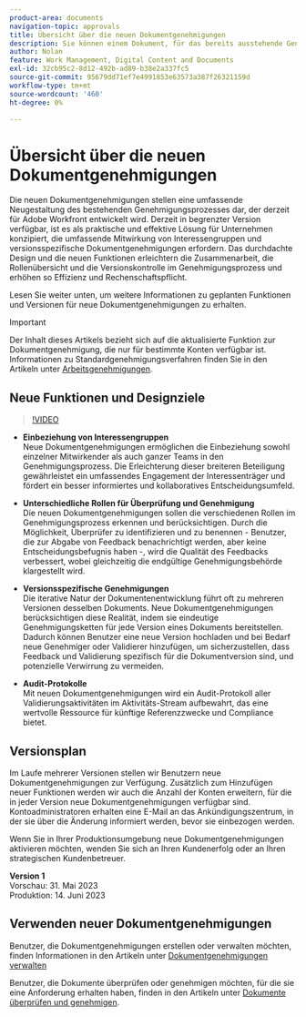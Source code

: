 ```yaml
---
product-area: documents
navigation-topic: approvals
title: Übersicht über die neuen Dokumentgenehmigungen
description: Sie können einem Dokument, für das bereits ausstehende Genehmigungen vorliegen, weitere Genehmiger oder Validierer hinzufügen.
author: Nolan
feature: Work Management, Digital Content and Documents
exl-id: 32cb95c2-8d12-492b-ad89-b38e2a337fc5
source-git-commit: 95679dd71ef7e4991853e63573a387f26321159d
workflow-type: tm+mt
source-wordcount: '460'
ht-degree: 0%

---
```


# Übersicht über die neuen Dokumentgenehmigungen

Die neuen Dokumentgenehmigungen stellen eine umfassende Neugestaltung des bestehenden Genehmigungsprozesses dar, der derzeit für Adobe Workfront entwickelt wird. Derzeit in begrenzter Version verfügbar, ist es als praktische und effektive Lösung für Unternehmen konzipiert, die umfassende Mitwirkung von Interessengruppen und versionsspezifische Dokumentgenehmigungen erfordern. Das durchdachte Design und die neuen Funktionen erleichtern die Zusammenarbeit, die Rollenübersicht und die Versionskontrolle im Genehmigungsprozess und erhöhen so Effizienz und Rechenschaftspflicht.

Lesen Sie weiter unten, um weitere Informationen zu geplanten Funktionen und Versionen für neue Dokumentgenehmigungen zu erhalten.

>[!IMPORTANT]
>
>Der Inhalt dieses Artikels bezieht sich auf die aktualisierte Funktion zur Dokumentgenehmigung, die nur für bestimmte Konten verfügbar ist. Informationen zu Standardgenehmigungsverfahren finden Sie in den Artikeln unter [Arbeitsgenehmigungen](/help/quicksilver/review-and-approve-work/manage-approvals/manage-approvals.md).

## Neue Funktionen und Designziele

>[!VIDEO](https://video.tv.adobe.com/v/3420544/)

* **Einbeziehung von Interessengruppen**\
    Neue Dokumentgenehmigungen ermöglichen die Einbeziehung sowohl einzelner Mitwirkender als auch ganzer Teams in den Genehmigungsprozess. Die Erleichterung dieser breiteren Beteiligung gewährleistet ein umfassendes Engagement der Interessenträger und fördert ein besser informiertes und kollaboratives Entscheidungsumfeld.

* **Unterschiedliche Rollen für Überprüfung und Genehmigung**\
    Die neuen Dokumentgenehmigungen sollen die verschiedenen Rollen im Genehmigungsprozess erkennen und berücksichtigen. Durch die Möglichkeit, Überprüfer zu identifizieren und zu benennen - Benutzer, die zur Abgabe von Feedback benachrichtigt werden, aber keine Entscheidungsbefugnis haben -, wird die Qualität des Feedbacks verbessert, wobei gleichzeitig die endgültige Genehmigungsbehörde klargestellt wird.

* **Versionsspezifische Genehmigungen**\
    Die iterative Natur der Dokumentenentwicklung führt oft zu mehreren Versionen desselben Dokuments. Neue Dokumentgenehmigungen berücksichtigen diese Realität, indem sie eindeutige Genehmigungsketten für jede Version eines Dokuments bereitstellen. Dadurch können Benutzer eine neue Version hochladen und bei Bedarf neue Genehmiger oder Validierer hinzufügen, um sicherzustellen, dass Feedback und Validierung spezifisch für die Dokumentversion sind, und potenzielle Verwirrung zu vermeiden.

* **Audit-Protokolle**\
    Mit neuen Dokumentgenehmigungen wird ein Audit-Protokoll aller Validierungsaktivitäten im Aktivitäts-Stream aufbewahrt, das eine wertvolle Ressource für künftige Referenzzwecke und Compliance bietet.

## Versionsplan

Im Laufe mehrerer Versionen stellen wir Benutzern neue Dokumentgenehmigungen zur Verfügung. Zusätzlich zum Hinzufügen neuer Funktionen werden wir auch die Anzahl der Konten erweitern, für die in jeder Version neue Dokumentgenehmigungen verfügbar sind. Kontoadministratoren erhalten eine E-Mail an das Ankündigungszentrum, in der sie über die Änderung informiert werden, bevor sie einbezogen werden.

Wenn Sie in Ihrer Produktionsumgebung neue Dokumentgenehmigungen aktivieren möchten, wenden Sie sich an Ihren Kundenerfolg oder an Ihren strategischen Kundenbetreuer.

**Version 1**\
    Vorschau: 31. Mai 2023\
    Produktion: 14. Juni 2023

## Verwenden neuer Dokumentgenehmigungen

Benutzer, die Dokumentgenehmigungen erstellen oder verwalten möchten, finden Informationen in den Artikeln unter [Dokumentgenehmigungen verwalten](/help/quicksilver/review-and-approve-work/document-reviews-and-approvals/manage-document-approvals/manage-document-approvals.md)

Benutzer, die Dokumente überprüfen oder genehmigen möchten, für die sie eine Anforderung erhalten haben, finden in den Artikeln unter [Dokumente überprüfen und genehmigen](/help/quicksilver/review-and-approve-work/document-reviews-and-approvals/review-and-approve-documents/review-and-approve-documents.md).
